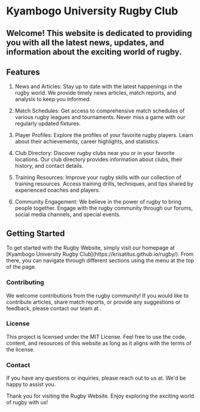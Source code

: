 # Kyambogo University Rugby Club
## <span>Welcome!</span> This website is dedicated to providing you with all the latest news, updates, and information about the exciting world of rugby.

## Features
1. News and Articles: Stay up to date with the latest happenings in the rugby world. We provide timely news articles, match reports, and analysis to keep you informed.

2. Match Schedules: Get access to comprehensive match schedules of various rugby leagues and tournaments. Never miss a game with our regularly updated fixtures.

3. Player Profiles: Explore the profiles of your favorite rugby players. Learn about their achievements, career highlights, and statistics.

4. Club Directory: Discover rugby clubs near you or in your favorite locations. Our club directory provides information about clubs, their history, and contact details.

5. Training Resources: Improve your rugby skills with our collection of training resources. Access training drills, techniques, and tips shared by experienced coaches and players.

6. Community Engagement: We believe in the power of rugby to bring people together. Engage with the rugby community through our forums, social media channels, and special events.

## Getting Started
 <p>To get started with the Rugby Website, simply visit our homepage at [Kyambogo University Rugby Club](https://krisatitus.github.io/rugby/).  From there, you can navigate through different sections using the menu at the top of the page.</p>

### Contributing
 <p>We welcome contributions from the rugby community! If you would like to contribute articles, share match reports, or provide any suggestions or feedback, please contact our team at <contact@rugbywebsite.com>.

### License
<p>This project is licensed under the MIT License. Feel free to use the code, content, and resources of this website as long as it aligns with the terms of the license.</p>

### Contact
<p>If you have any questions or inquiries, please reach out to us at. We'd be happy to assist you.</p>

<p>Thank you for visiting the Rugby Website. Enjoy exploring the exciting world of rugby with us!</p>
